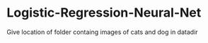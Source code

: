 # Logistic-Regression-Neural-Net

Give location of folder containg images of cats and dog in datadir
